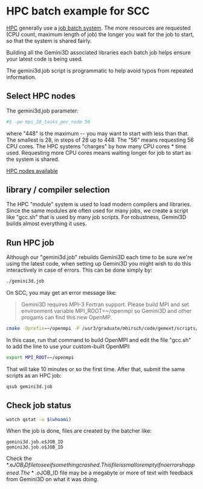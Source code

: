 # HPC batch example for SCC

[HPC](https://hpc-wiki.info/hpc/Getting_Started)
generally use a
[job batch system](https://hpc-wiki.info/hpc/Batch-Scheduler).
The more resources are requested (CPU count, maximum length of job) the longer you wait for the job to start, so that the system is shared fairly.

Building all the Gemini3D associated libraries each batch job helps ensure your latest code is being used.

The gemini3d.job script is programmatic to help avoid typos from repeated information.

## Select HPC nodes

The gemini3d.job parameter:

```sh
#$ -pe mpi_28_tasks_per_node 56
```

where "448" is the maximum -- you may want to start with less than that.
The smallest is 28, in steps of 28 up to 448. The "56" means requesting 56 CPU cores. The HPC systems "charges" by how many CPU cores * time used.
Requesting more CPU cores means waiting longer for job to start as the system is shared.

[HPC nodes available](https://www.bu.edu/tech/support/research/computing-resources/tech-summary/)

## library / compiler selection

The HPC "module" system is used to load modern compilers and libraries.
Since the same modules are often used for many jobs, we create a script like "gcc.sh" that is used by many job scripts.
For robustness, Gemini3D builds almost everything it uses.

## Run HPC job

Although our "gemini3d.job" rebuilds Gemini3D each time to be sure we're using the latest code, when setting up Gemini3D you might wish to do this interactively in case of errors.
This can be done simply by:

```sh
./gemini3d.job
```

On SCC, you may get an error message like:

> Gemini3D requires MPI-3 Fortran support.
> Please build MPI and set environment variable MPI_ROOT=~/openmpi so Gemini3D and other progams can find this new OpenMP.

```sh
cmake -Dprefix=~/openmpi -P /usr3/graduate/mhirsch/code/gemext/scripts/build_openmpi.cmake
```

In this case, run that command to build OpenMPI and edit the file "gcc.sh" to add the line to use your custom-built OpenMPI:

```sh
export MPI_ROOT=~/openmpi
```

That will take 10 minutes or so the first time.
After that, submit the same scripts as an HPC job:

```sh
qsub gemini3d.job
```

## Check job status

```sh
watch qstat -u $(whoami)
```

When the job is done, files are created by the batcher like:

```
gemini3d.job.e$JOB_ID
gemini3d.job.o$JOB_ID
```

Check the *.e$JOB_ID file to see if something crashed.
This file is small or empty if no errors happened.
The *.o$JOB_ID file may be a megabyte or more of text with feedback from Gemini3D on what it was doing.
